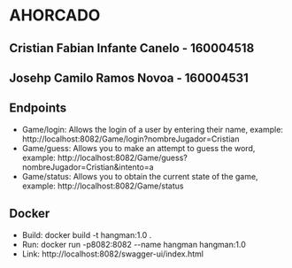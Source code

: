 # AHORCADO

## Cristian Fabian Infante Canelo - 160004518
## Josehp Camilo Ramos Novoa - 160004531

## Endpoints
- Game/login: Allows the login of a user by entering their name, example: http://localhost:8082/Game/login?nombreJugador=Cristian
- Game/guess: Allows you to make an attempt to guess the word, example: http://localhost:8082/Game/guess?nombreJugador=Cristian&intento=a
- Game/status: Allows you to obtain the current state of the game, example: http://localhost:8082/Game/status

## Docker
- Build: docker build -t hangman:1.0 .
- Run: docker run -p8082:8082 --name hangman hangman:1.0
- Link: http://localhost:8082/swagger-ui/index.html
